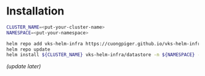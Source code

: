 # Installation
```bash
CLUSTER_NAME=<put-your-cluster-name>
NAMESPACE=<put-your-namespace>

helm repo add vks-helm-infra https://cuongpiger.github.io/vks-helm-infra
helm repo update
helm install ${CLUSTER_NAME} vks-helm-infra/datastore -n ${NAMESPACE} --create-namespace
```

_(update later)_